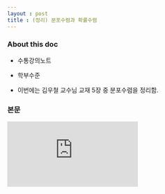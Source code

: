 ```yaml
---
layout : post 
title : (정리) 분포수렴과 확률수렴
---
```


### About this doc

- 수통강의노트 

- 학부수준 

- 이번에는 김우철 교수님 교재 5장 중 분포수렴을 정리함. 

### 본문 

<embed src="https://github.com/miruetoto/miruetoto.github.io/blob/master/_posts2/2020-05-31-Vogt2015/Vogt2015.pdf" type="application/pdf" />
